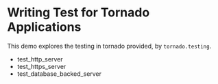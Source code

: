 Writing Test for Tornado Applications
=====================================

This demo explores the testing in tornado provided,
by `tornado.testing`.

* test_http_server
* test_https_server
* test_database_backed_server
